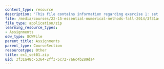 ```yaml
---
content_type: resource
description: 'This file contains information regarding exercise 1: set 1 numbers (ZIP).'
file: /media/courses/22-15-essential-numerical-methods-fall-2014/3f31a48c53642ff35c727a6c4b289da4_ex1_set01.zip
file_type: application/zip
learning_resource_types:
- Assignments
ocw_type: OCWFile
parent_title: Assignments
parent_type: CourseSection
resourcetype: Other
title: ex1_set01.zip
uid: 3f31a48c-5364-2ff3-5c72-7a6c4b289da4
---
```

